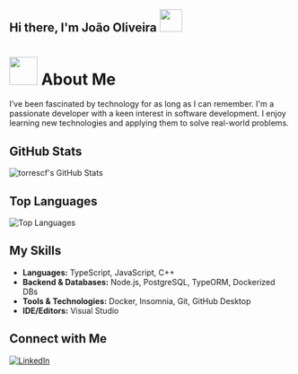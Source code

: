 ## Hi there, I'm João Oliveira <img src="https://raw.githubusercontent.com/innng/innng/master/assets/kyubey.gif" height="40" />

 # <img src="https://media.giphy.com/media/VgCDAzcKvsR6OM0uWg/giphy.gif" width="50"> About Me

I’ve been fascinated by technology for as long as I can remember. I'm a passionate developer with a keen interest in software development. I enjoy learning new technologies and applying them to solve real-world problems.

## GitHub Stats

![torrescf's GitHub Stats](https://github-readme-stats.vercel.app/api?username=torrescf&show_icons=true&theme=dracula)

## Top Languages 

![Top Languages](https://github-readme-stats.vercel.app/api/top-langs/?username=torrescf&layout=compact&theme=dracula)

## My Skills

- **Languages:** TypeScript, JavaScript, C++
- **Backend & Databases:** Node.js, PostgreSQL, TypeORM, Dockerized DBs
- **Tools & Technologies:** Docker, Insomnia, Git, GitHub Desktop
- **IDE/Editors:** Visual Studio

## Connect with Me

 <a href="https://www.linkedin.com/in/joaopedrooliveiradejesusmachado/">
    <img alt="LinkedIn" title="LinkedIn" src="https://camo.githubusercontent.com/8c0692475a5bfc1d9e7361074bdb648e567cae7b5b40ffd32adae31180b0d7b6/68747470733a2f2f696d672e736869656c64732e696f2f62616467652f4c696e6b6564496e2d3030373742353f7374796c653d666f722d7468652d6261646765266c6f676f3d6c696e6b6564696e266c6f676f436f6c6f723d7768697465"></a>

<!--
**torrescf/torrescf** is a ✨ _special_ ✨ repository because its `README.md` (this file) appears on your GitHub profile.
-->
